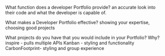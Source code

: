 What function does a developer Portfolio provide?
an accurate look into their code and what the developer is capable of. 

What makes a Developer Portfolio effective?
showing your expertise, choosing good projects

What projects do you have that you would include in your Portfolio? Why?
inspire - pulls multiple APIs
Kanban - styling and functionality
CarbonFootprint- styling and group experience